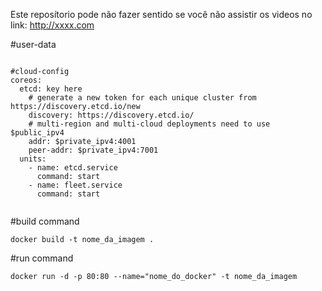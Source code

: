 Este reposítorio pode não fazer sentido se você não assistir os videos no link: http://xxxx.com

#user-data
<pre><code>
#cloud-config
coreos:
  etcd: key here
    # generate a new token for each unique cluster from https://discovery.etcd.io/new
    discovery: https://discovery.etcd.io/<token>
    # multi-region and multi-cloud deployments need to use $public_ipv4
    addr: $private_ipv4:4001
    peer-addr: $private_ipv4:7001
  units:
    - name: etcd.service
      command: start
    - name: fleet.service
      command: start
  </code></pre>

#build command
<pre><code>docker build -t nome_da_imagem .  </code></pre>

#run command
<pre><code>docker run -d -p 80:80 --name="nome_do_docker" -t nome_da_imagem  </code></pre>
